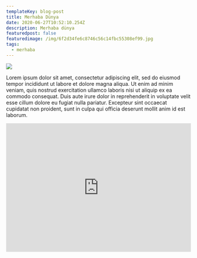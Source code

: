 ```yaml
---
templateKey: blog-post
title: Merhaba Dünya
date: 2020-06-27T10:52:10.254Z
description: Merhaba dünya
featuredpost: false
featuredimage: /img/6f2d34fe6c8746c56c14fbc55308ef99.jpg
tags:
  - merhaba
---
```

![](/img/6f2d34fe6c8746c56c14fbc55308ef99.jpg)

Lorem ipsum dolor sit amet, consectetur adipiscing elit, sed do eiusmod tempor incididunt ut labore et dolore magna aliqua. Ut enim ad minim veniam, quis nostrud exercitation ullamco laboris nisi ut aliquip ex ea commodo consequat. Duis aute irure dolor in reprehenderit in voluptate velit esse cillum dolore eu fugiat nulla pariatur. Excepteur sint occaecat cupidatat non proident, sunt in culpa qui officia deserunt mollit anim id est laborum.

<iframe height="350" style="width: 100%;" scrolling="no" title="header" src="https://codepen.io/HasanRs/embed/preview/rNxwjVN?height=265&theme-id=light&default-tab=css,result" frameborder="no" allowtransparency="true" allowfullscreen="true">
  See the Pen <a href='https://codepen.io/HasanRs/pen/rNxwjVN'>header</a> by Hasan B.
  (<a href='https://codepen.io/HasanRs'>@HasanRs</a>) on <a href='https://codepen.io'>CodePen</a>.
</iframe>